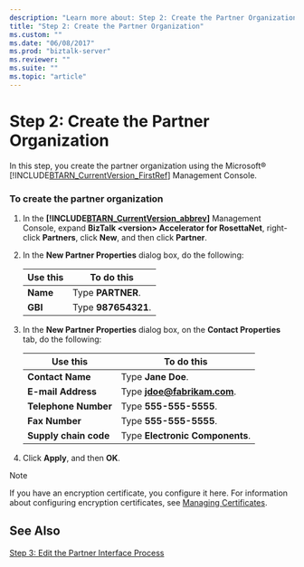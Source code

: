 ```yaml
---
description: "Learn more about: Step 2: Create the Partner Organization"
title: "Step 2: Create the Partner Organization"
ms.custom: ""
ms.date: "06/08/2017"
ms.prod: "biztalk-server"
ms.reviewer: ""
ms.suite: ""
ms.topic: "article"
---
```

# Step 2: Create the Partner Organization
In this step, you create the partner organization using the Microsoft® [!INCLUDE[BTARN_CurrentVersion_FirstRef](../../includes/btarn-currentversion-firstref-md.md)] Management Console.  

### To create the partner organization  

1. In the  **[!INCLUDE[BTARN_CurrentVersion_abbrev](../../includes/btarn-currentversion-abbrev-md.md)]** Management Console, expand **BizTalk \<version\> Accelerator for RosettaNet**, right-click **Partners**, click **New**, and then click **Partner**.  

2. In the **New Partner Properties** dialog box, do the following:  


   | Use this |     To do this      |
   |----------|---------------------|
   | **Name** |  Type **PARTNER**.  |
   | **GBI**  | Type **987654321**. |


3. In the **New Partner Properties** dialog box, on the **Contact Properties** tab, do the following:  


   |       Use this        |                To do this                |
   |-----------------------|------------------------------------------|
   |   **Contact Name**    |            Type **Jane Doe**.            |
   |  **E-mail Address**   | Type <strong>jdoe@fabrikam.com</strong>. |
   | **Telephone Number**  |          Type **555-555-5555**.          |
   |    **Fax Number**     |          Type **555-555-5555**.          |
   | **Supply chain code** |     Type **Electronic Components**.      |


4. Click **Apply**, and then **OK**.  

> [!NOTE]
>  If you have an encryption certificate, you configure it here. For information about configuring encryption certificates, see [Managing Certificates](../../adapters-and-accelerators/accelerator-rosettanet/managing-certificates1.md).  

## See Also  
 [Step 3: Edit the Partner Interface Process](../../adapters-and-accelerators/accelerator-rosettanet/step-3-edit-the-partner-interface-process.md)
